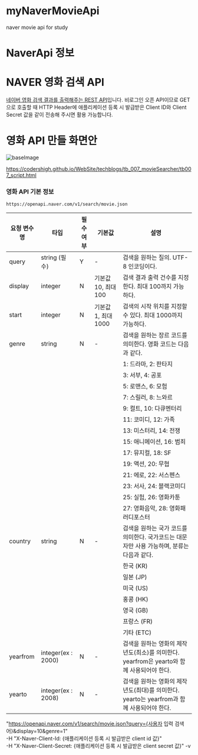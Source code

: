 # myNaverMovieApi
naver movie api for study

NaverApi 정보 
========

# NAVER 영화 검색 API

[네이버 영화 검색 결과를 출력해주는 REST API](https://developers.naver.com/docs/search/movie/)입니다. 비로그인 오픈 API이므로 GET으로 호출할 때
HTTP Header에 애플리케이션 등록 시 발급받은 Client ID와 Client Secret 값을 같이 전송해 주시면 활용 가능합니다.

# 영화 API 만들 화면안
![baseImage](https://user-images.githubusercontent.com/21170024/58099862-7628fb00-7c17-11e9-99a7-b6c000a5bd5a.PNG)

 https://codershigh.github.io/WebSite/techblogs/tb_007_movieSearcher/tb007_script.html

### 영화 API 기본 정보

`https://openapi.naver.com/v1/search/movie.json`

요청 변수명 | 타입 | 필수 여부 | 기본값 | 설명
-------- | --- | ------- | ---- | ---
query | string (필수) | Y | - | 검색을 원하는 질의. UTF-8 인코딩이다.
display | integer | N | 기본값 10, 최대 100 | 검색 결과 출력 건수를 지정한다. 최대 100까지 가능하다.
start | integer | N | 기본값 1, 최대 1000 | 검색의 시작 위치를 지정할 수 있다. 최대 1000까지 가능하다.
genre | string | N | - | 검색을 원하는 장르 코드를 의미한다. 영화 코드는 다음과 같다.
 | | | | | 1: 드라마, 2: 판타지
 | | | | | 3: 서부, 4: 공포
 | | | | | 5: 로맨스, 6: 모험
 | | | | | 7: 스릴러, 8: 느와르
 | | | | | 9: 컬트, 10: 다큐멘터리
 | | | | | 11: 코미디, 12: 가족
 | | | | | 13: 미스터리, 14: 전쟁
 | | | | | 15: 애니메이션, 16: 범죄
 | | | | | 17: 뮤지컬, 18: SF
 | | | | | 19: 액션, 20: 무협
 | | | | | 21: 에로, 22: 서스펜스
 | | | | | 23: 서사, 24: 블랙코미디
 | | | | | 25: 실험, 26: 영화카툰
 | | | | | 27: 영화음악, 28: 영화패러디포스터
country | string | N | - | 검색을 원하는 국가 코드를 의미한다. 국가코드는 대문자만 사용 가능하며, 분류는 다음과 같다.
| | | | | 한국 (KR)
| | | | | 일본 (JP)
| | | | | 미국 (US)
| | | | | 홍콩 (HK)
| | | | | 영국 (GB)
| | | | | 프랑스 (FR)
| | | | | 기타 (ETC)
yearfrom | integer(ex : 2000) | N | - | 검색을 원하는 영화의 제작년도(최소)를 의미한다. yearfrom은 yearto와 함께 사용되어야 한다.
yearto | integer(ex : 2008) | N | - | 검색을 원하는 영화의 제작년도(최대)를 의미한다. yearto는 yearfrom과 함께 사용되어야 한다.

"https://openapi.naver.com/v1/search/movie.json?query={사용자 입력 검색어}&display=10&genre=1" \
    -H "X-Naver-Client-Id: {애플리케이션 등록 시 발급받은 client id 값}" \
    -H "X-Naver-Client-Secret: {애플리케이션 등록 시 발급받은 client secret 값}" -v
